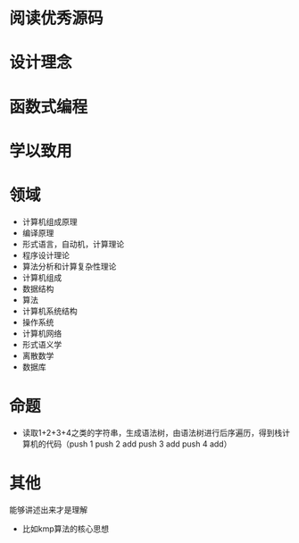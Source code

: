 # 阅读优秀源码
# 设计理念
# 函数式编程
# 学以致用
# 领域
- 计算机组成原理
- 编译原理
- 形式语言，自动机，计算理论
- 程序设计理论
- 算法分析和计算复杂性理论
- 计算机组成
- 数据结构
- 算法
- 计算机系统结构
- 操作系统
- 计算机网络
- 形式语义学
- 离散数学
- 数据库

# 命题
- 读取1+2+3+4之类的字符串，生成语法树，由语法树进行后序遍历，得到栈计算机的代码（push 1 push 2 add push 3 add push 4 add）

# 其他
能够讲述出来才是理解
- 比如kmp算法的核心思想